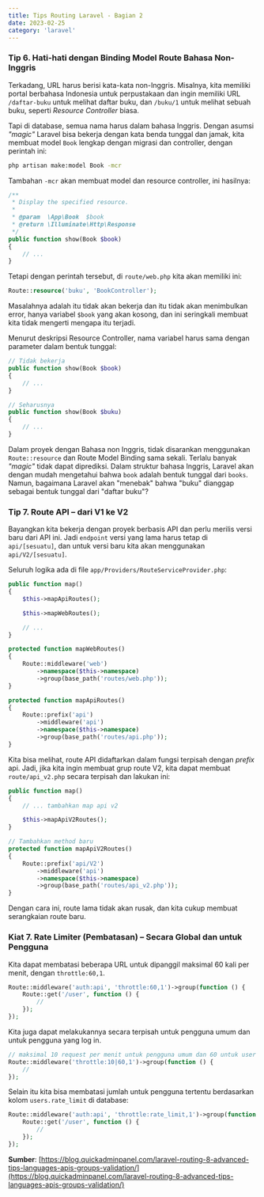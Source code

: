 ```yaml
---
title: Tips Routing Laravel - Bagian 2
date: 2023-02-25
category: 'laravel'
---
```


### Tip 6. Hati-hati dengan Binding Model Route Bahasa Non-Inggris

Terkadang, URL harus berisi kata-kata non-Inggris. Misalnya, 
kita memiliki portal berbahasa Indonesia untuk perpustakaan 
dan ingin memiliki URL `/daftar-buku` untuk melihat daftar buku, 
dan `/buku/1` untuk melihat sebuah buku, seperti *Resource Controller* biasa.

Tapi di database, semua nama harus dalam bahasa Inggris. 
Dengan asumsi *"magic"* Laravel bisa bekerja dengan kata benda tunggal dan jamak,
kita membuat model `Book` lengkap dengan migrasi dan controller, dengan perintah ini:

```bash
php artisan make:model Book -mcr
```

Tambahan `-mcr` akan membuat model dan resource controller,
ini hasilnya:

```php
/**
 * Display the specified resource.
 *
 * @param  \App\Book  $book
 * @return \Illuminate\Http\Response
 */
public function show(Book $book)
{
    // ...
}
```

Tetapi dengan perintah tersebut, di `route/web.php` kita akan memiliki ini:

```php
Route::resource('buku', 'BookController');
```

Masalahnya adalah itu tidak akan bekerja dan itu tidak akan 
menimbulkan error, hanya variabel `$book` yang akan kosong, 
dan ini seringkali membuat kita tidak mengerti mengapa itu terjadi.

Menurut deskripsi Resource Controller, nama variabel 
harus sama dengan parameter dalam bentuk tunggal:

```php
// Tidak bekerja
public function show(Book $book)
{
    // ...
}

// Seharusnya
public function show(Book $buku)
{
    // ...
}
```

Dalam proyek dengan Bahasa non Inggris, tidak disarankan menggunakan 
`Route::resource` dan Route Model Binding sama sekali. 
Terlalu banyak *"magic"* tidak dapat diprediksi. Dalam struktur bahasa Inggris, 
Laravel akan dengan mudah mengetahui bahwa `book` adalah bentuk tunggal dari `books`.
Namun, bagaimana Laravel akan "menebak" bahwa "buku" dianggap sebagai 
bentuk tunggal dari "daftar buku"?

### Tip 7. Route API – dari V1 ke V2

Bayangkan kita bekerja dengan proyek berbasis API 
dan perlu merilis versi baru dari API ini. 
Jadi `endpoint` versi yang lama harus tetap di `api/[sesuatu]`, 
dan untuk versi baru kita akan menggunakan `api/V2/[sesuatu]`.

Seluruh logika ada di file `app/Providers/RouteServiceProvider.php`:

```php
public function map()
{
    $this->mapApiRoutes();

    $this->mapWebRoutes();

    // ...
}

protected function mapWebRoutes()
{
    Route::middleware('web')
        ->namespace($this->namespace)
        ->group(base_path('routes/web.php'));
}

protected function mapApiRoutes()
{
    Route::prefix('api')
        ->middleware('api')
        ->namespace($this->namespace)
        ->group(base_path('routes/api.php'));
}
```

Kita bisa melihat, route API didaftarkan dalam fungsi terpisah dengan *prefix* api.
Jadi, jika kita ingin membuat grup route V2, kita dapat membuat `route/api_v2.php` 
secara terpisah dan lakukan ini:

```php
public function map()
{
    // ... tambahkan map api v2

    $this->mapApiV2Routes();
}

// Tambahkan method baru
protected function mapApiV2Routes()
{
    Route::prefix('api/V2')
        ->middleware('api')
        ->namespace($this->namespace)
        ->group(base_path('routes/api_v2.php'));
}
```

Dengan cara ini, route lama tidak akan rusak, 
dan kita cukup membuat serangkaian route baru.

### Kiat 7. Rate Limiter (Pembatasan) – Secara Global dan untuk Pengguna

Kita dapat membatasi beberapa URL untuk dipanggil 
maksimal 60 kali per menit, dengan `throttle:60,1`.

```php
Route::middleware('auth:api', 'throttle:60,1')->group(function () {
    Route::get('/user', function () {
        //
    });
});
```

Kita juga dapat melakukannya secara terpisah 
untuk pengguna umum dan untuk pengguna yang log in.

```php
// maksimal 10 request per menit untuk pengguna umum dan 60 untuk user yang terotentikasi
Route::middleware('throttle:10|60,1')->group(function () {
    //
});
```

Selain itu kita bisa membatasi jumlah untuk pengguna tertentu 
berdasarkan kolom `users.rate_limit` di database:

```php
Route::middleware('auth:api', 'throttle:rate_limit,1')->group(function () {
    Route::get('/user', function () {
        //
    });
});
```

**Sumber**: [https://blog.quickadminpanel.com/laravel-routing-8-advanced-tips-languages-apis-groups-validation/](https://blog.quickadminpanel.com/laravel-routing-8-advanced-tips-languages-apis-groups-validation/)